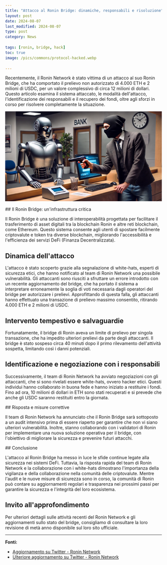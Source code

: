 ```yaml
---
title: "Attacco al Ronin Bridge: dinamiche, responsabili e risoluzione"
layout: post
date: 2024-08-07 
last_modified: 2024-08-07 
type: post
category: News

tags: [ronin, bridge, hack]
toc: true
image: /pics/commons/protocol-hacked.webp

---
```

Recentemente, il Ronin Network è stato vittima di un attacco al suo Ronin Bridge, che ha comportato il prelievo non autorizzato di 4.000 ETH e 2 milioni di USDC, per un valore complessivo di circa 12 milioni di dollari. Questo articolo esamina il sistema attaccato, le modalità dell'attacco, l'identificazione dei responsabili e il recupero dei fondi, oltre agli sforzi in corso per risolvere completamente la situazione.

![image of robot robbed by villain](/pics/commons/protocol-hacked.webp)


## Il Ronin Bridge: un'infrastruttura critica

Il Ronin Bridge è una soluzione di interoperabilità progettata per facilitare il trasferimento di asset digitali tra la blockchain Ronin e altre reti blockchain, come Ethereum. Questo sistema consente agli utenti di spostare facilmente criptovalute e token tra diverse blockchain, migliorando l'accessibilità e l'efficienza dei servizi DeFi (Finanza Decentralizzata).

## Dinamica dell'attacco


L'attacco è stato scoperto grazie alla segnalazione di white-hats, esperti di sicurezza etici, che hanno notificato al team di Ronin Network una possibile vulnerabilità. Gli attaccanti sono riusciti a sfruttare un errore introdotto con un recente aggiornamento del bridge, che ha portato il sistema a interpretare erroneamente la soglia di voti necessaria dagli operatori del bridge per autorizzare i prelievi. Approfittando di questa falla, gli attaccanti hanno effettuato una transazione di prelievo massimo consentito, ritirando 4.000 ETH e 2 milioni di USDC.

## Intervento tempestivo e salvaguardie

Fortunatamente, il bridge di Ronin aveva un limite di prelievo per singola transazione, che ha impedito ulteriori prelievi da parte degli attaccanti. Il bridge è stato sospeso circa 40 minuti dopo il primo rilevamento dell'attività sospetta, limitando così i danni potenziali.

## Identificazione e negoziazione con i responsabili

Successivamente, il team di Ronin Network ha avviato negoziazioni con gli attaccanti, che si sono rivelati essere white-hats, ovvero hacker etici. Questi individui hanno collaborato in buona fede e hanno iniziato a restituire i fondi. Fino ad ora, 10 milioni di dollari in ETH sono stati recuperati e si prevede che anche gli USDC saranno restituiti entro la giornata.

## Risposta e misure correttive

Il team di Ronin Network ha annunciato che il Ronin Bridge sarà sottoposto a un audit intensivo prima di essere riaperto per garantire che non vi siano ulteriori vulnerabilità. Inoltre, stanno collaborando con i validatori di Ronin per implementare una nuova soluzione operativa per il bridge, con l'obiettivo di migliorare la sicurezza e prevenire futuri attacchi.

## Conclusione

L'attacco al Ronin Bridge ha messo in luce le sfide continue legate alla sicurezza nei sistemi DeFi. Tuttavia, la risposta rapida del team di Ronin Network e la collaborazione con i white-hats dimostrano l'importanza della vigilanza e della collaborazione nella comunità delle criptovalute. Mentre l'audit e le nuove misure di sicurezza sono in corso, la comunità di Ronin può contare su aggiornamenti regolari e trasparenza nei prossimi passi per garantire la sicurezza e l'integrità del loro ecosistema.

## Invito all'approfondimento
Per ulteriori dettagli sulle attività recenti del Ronin Network e gli aggiornamenti sullo stato del bridge, consigliamo di consultare la loro revisione di metà anno disponibile sul loro sito ufficiale.

---

**Fonti:**
- [Aggiornamento su Twitter - Ronin Network](https://x.com/Ronin_Network/status/1820804772917588339)
- [Ulteriore aggiornamento su Twitter - Ronin Network](https://x.com/Ronin_Network/status/1820846361945792751)
